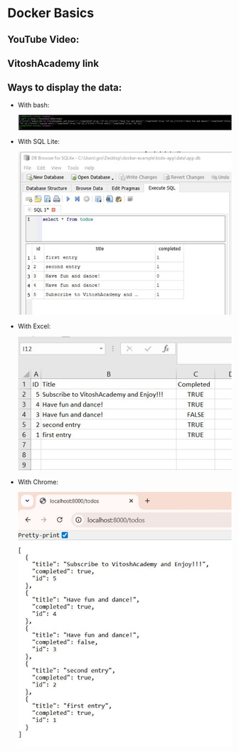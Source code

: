 # Docker Basics

## YouTube Video:

## VitoshAcademy link

## Ways to display the data:

 * With bash:<p>
![img](pics/display-bash.JPG)<p>

 * With SQL Lite:<p>
![img](pics/display-sql-list.JPG)<p>

 * With Excel:<p>
![img](pics/display-excel.JPG)<p>

 * With Chrome:<p>
![img](pics/display-chrome.JPG)<p>

